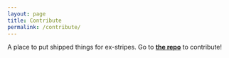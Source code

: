 ```yaml
---
layout: page
title: Contribute
permalink: /contribute/
---
```


A place to put shipped things for ex-stripes. Go to <strong>[the repo](https://github.com/xtripe/xtripe.github.io/)</strong> to contribute!
